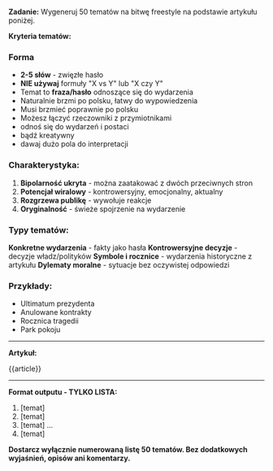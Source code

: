 **Zadanie:** Wygeneruj 50 tematów na bitwę freestyle na podstawie artykułu poniżej.

**Kryteria tematów:**


### Forma
- **2-5 słów** - zwięzłe hasło
- **NIE używaj** formuły "X vs Y" lub "X czy Y"
- Temat to **fraza/hasło** odnoszące się do wydarzenia
- Naturalnie brzmi po polsku, łatwy do wypowiedzenia
- Musi brzmieć poprawnie po polsku
- Możesz łączyć rzeczowniki z przymiotnikami
- odnoś się do wydarzeń i postaci
- bądź kreatywny
- dawaj dużo pola do interpretacji

### Charakterystyka:
1. **Bipolarność ukryta** - można zaatakować z dwóch przeciwnych stron
2. **Potencjał wiralowy** - kontrowersyjny, emocjonalny, aktualny
3. **Rozgrzewa publikę** - wywołuje reakcje
4. **Oryginalność** - świeże spojrzenie na wydarzenie

### Typy tematów:

**Konkretne wydarzenia** - fakty jako hasła
**Kontrowersyjne decyzje** - decyzje władz/polityków
**Symbole i rocznice** - wydarzenia historyczne z artykułu
**Dylematy moralne** - sytuacje bez oczywistej odpowiedzi

### Przykłady:
- Ultimatum prezydenta
- Anulowane kontrakty
- Rocznica tragedii
- Park pokoju

***

**Artykuł:**

{{article}}
***

**Format outputu - TYLKO LISTA:**

1. [temat]
2. [temat]
3. [temat]
...
50. [temat]

**Dostarcz wyłącznie numerowaną listę 50 tematów. Bez dodatkowych wyjaśnień, opisów ani komentarzy.**